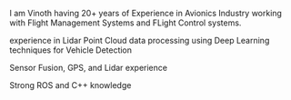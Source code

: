 I am Vinoth having 20+ years of Experience in Avionics Industry working with Flight Management Systems and FLight Control systems.

experience in Lidar Point Cloud data processing using Deep Learning techniques for Vehicle Detection

Sensor Fusion, GPS, and Lidar experience

Strong ROS and C++ knowledge

<!---
vinothkumarc2805/vinothkumarc2805 is a ✨ special ✨ repository because its `README.md` (this file) appears on your GitHub profile.
You can click the Preview link to take a look at your changes.
--->
